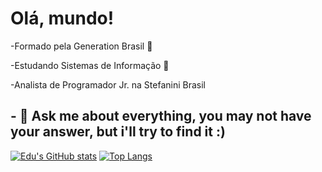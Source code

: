   <h1>Olá, mundo!</h1>
  
  <p>-Formado pela Generation Brasil 📙</p>
  <p>-Estudando Sistemas de Informação 📗</p>
  <p>-Analista de Programador Jr. na Stefanini Brasil</p>

<h2>- 💬 Ask me about everything, you may not have your answer, but i'll try to find it :)</h2>

[![Edu's GitHub stats](https://github-readme-stats.vercel.app/api?username=EduRTorquato)](https://github.com/EduRTorquato/github-readme-stats) 
[![Top Langs](https://github-readme-stats.vercel.app/api/top-langs/?username=EduRTorquato&layout=compact)](https://github.com/EduRTorquato/github-readme-stats)




